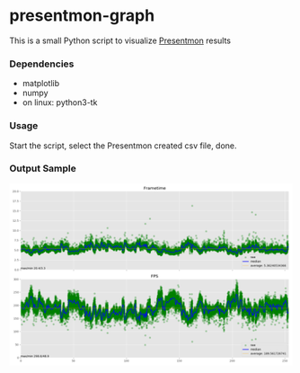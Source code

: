 # presentmon-graph
This is a small Python script to visualize [Presentmon](https://github.com/GameTechDev/PresentMon) results

### Dependencies
* matplotlib
* numpy
* on linux: python3-tk

### Usage
Start the script, select the Presentmon created csv file, done.

### Output Sample
![Alt text](sample.png?raw=true "Sample")